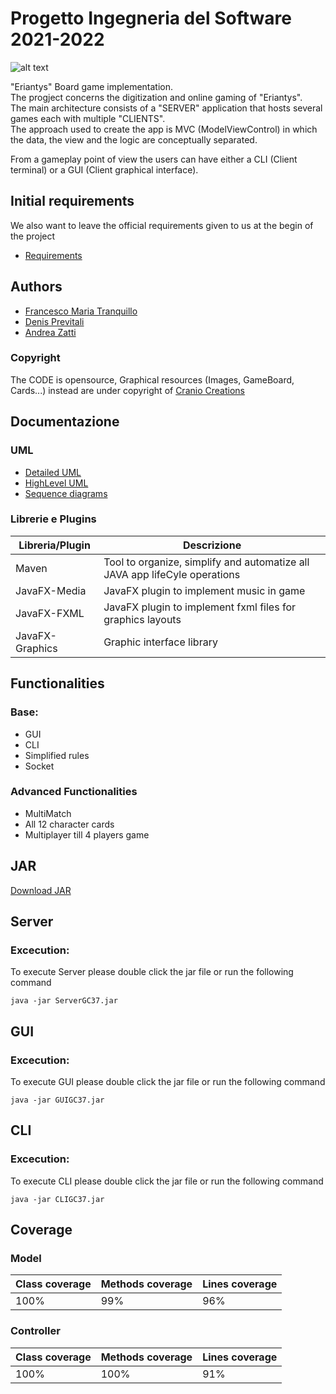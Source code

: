# Progetto Ingegneria del Software 2021-2022

![alt text](https://github.com/ZattiAndrea/ing-sw-2022-tranquillo-previtali-zatti/blob/master/src/resources/SfondoMenuIniziale.jpg)

"Eriantys" Board game implementation.\
The progject concerns the digitization and online gaming of "Eriantys".\
The main architecture consists of a "SERVER" application that hosts several games each with multiple "CLIENTS".\
The approach used to create the app is MVC (ModelViewControl) in which the data, the view and the logic are conceptually separated. 

From a gameplay point of view the users can have either a CLI (Client terminal) or a GUI (Client graphical interface).

## Initial requirements

We also want to leave the official requirements given to us at the begin of the project

* [Requirements](https://github.com/FrancioT)

## Authors

* [Francesco Maria Tranquillo](https://github.com/FrancioT)
* [Denis Previtali](https://github.com/Denis-Previtali)
* [Andrea Zatti](https://github.com/ZattiAndrea)

### Copyright
The CODE is opensource, Graphical resources (Images, GameBoard, Cards...) instead are under copyright of  [Cranio Creations](http://www.craniocreations.it)

## Documentazione

### UML

* [Detailed UML](https://github.com/ZattiAndrea/ing-sw-2022-tranquillo-previtali-zatti/tree/master/deliverables/UML/DetailedUML)
* [HighLevel UML](https://github.com/ZattiAndrea/ing-sw-2022-tranquillo-previtali-zatti/tree/master/deliverables/UML/HighLevelUML)
* [Sequence diagrams](https://github.com/ZattiAndrea/ing-sw-2022-tranquillo-previtali-zatti/tree/master/deliverables/Sequence%20Diagrams)

### Librerie e Plugins

| Libreria/Plugin  | Descrizione |
| -------------    | ------------- |
| Maven   | Tool to organize, simplify and automatize all JAVA app lifeCyle operations   |
| JavaFX-Media   | JavaFX plugin to implement music in game                             |
| JavaFX-FXML    | JavaFX plugin to implement fxml files for graphics layouts                         |
| JavaFX-Graphics  | Graphic interface library                                                                    | 

## Functionalities

### Base:
* GUI
* CLI
* Simplified rules 
* Socket
### Advanced Functionalities
* MultiMatch
* All 12 character cards 
* Multiplayer till 4 players game 

## JAR 
[Download JAR]()
## Server
### Excecution:
To execute Server please double click the jar file or run the following command
```
java -jar ServerGC37.jar 
```

## GUI
### Excecution:
To execute GUI please double click the jar file or run the following command
```
java -jar GUIGC37.jar 
```

## CLI
### Excecution:
To execute CLI please double click the jar file or run the following command
```
java -jar CLIGC37.jar 
```

## Coverage
### Model
| Class coverage  | Methods coverage | Lines coverage |
| -------------    | ------------- | ------------- | 
| 100% | 99% | 96% |

### Controller
| Class coverage  | Methods coverage | Lines coverage |
| -------------    | ------------- | ------------- | 
| 100% | 100% | 91% |

